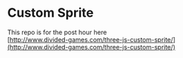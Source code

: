 Custom Sprite
=============

This repo is for the post hour here   
[http://www.divided-games.com/three-js-custom-sprite/](http://www.divided-games.com/three-js-custom-sprite/)  
